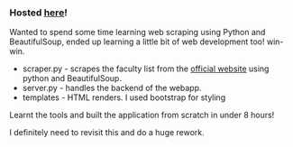### Hosted [here](https://faculty-scrape-pranvexploder.vercel.app/)!

Wanted to spend some time learning web scraping using Python and BeautifulSoup, ended up learning a little bit of web development too! win-win.

* scraper.py - scrapes the faculty list from the [official website](https://manipal.edu/mit/department-faculty.html) using python and BeautifulSoup.
* server.py - handles the backend of the webapp.
* templates - HTML renders. I used bootstrap for styling

Learnt the tools and built the application from scratch in under 8 hours!

I definitely need to revisit this and do a huge rework.